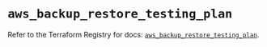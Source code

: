 # `aws_backup_restore_testing_plan`

Refer to the Terraform Registry for docs: [`aws_backup_restore_testing_plan`](https://registry.terraform.io/providers/hashicorp/aws/5.88.0/docs/resources/backup_restore_testing_plan).
